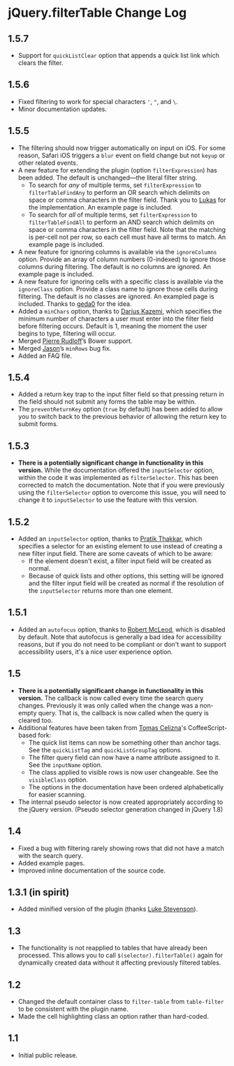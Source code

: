 # jQuery.filterTable Change Log

## 1.5.7
- Support for `quickListClear` option that appends a quick list link which clears the filter.

## 1.5.6
- Fixed filtering to work for special characters `'`, `"`, and `\`.
- Minor documentation updates.

## 1.5.5

- The filtering should now trigger automatically on input on iOS. For some reason, Safari iOS triggers a `blur` event on field change but not `keyup` or other related events.
- A new feature for extending the plugin (option `filterExpression`) has been added. The default is unchanged—the literal filter string.
    - To search for _any_ of multiple terms, set `filterExpression` to `filterTableFindAny` to perform an OR search which delimits on space or comma characters in the filter field. Thank you to [Lukas](https://github.com/superlukas) for the implementation. An example page is included.
    - To search for _all_ of multiple terms, set `filterExpression` to `filterTableFindAll` to perform an AND search which delimits on space or comma characters in the filter field. Note that the matching is per-cell not per row, so each cell must have all terms to match. An example page is included.
- A new feature for ignoring columns is available via the `ignoreColumns` option. Provide an array of column numbers (0-indexed) to ignore those columns during filtering. The default is no columns are ignored. An example page is included.
- A new feature for ignoring cells with a specific class is available via the `ignoreClass` option. Provide a class name to ignore those cells during filtering. The default is no classes are ignored. An exampled page is included. Thanks to [geda0](https://github.com/geda0) for the idea.
- Added a `minChars` option, thanks to [Darius Kazemi](https://github.com/dariusk), which specifies the minimum number of characters a user must enter into the filter field before filtering occurs. Default is 1, meaning the moment the user begins to type, filtering will occur.
- Merged [Pierre Rudloff](https://github.com/Rudloff)’s Bower support.
- Merged [Jason](https://github.com/deadbeef404)’s `minRows` bug fix.
- Added an FAQ file.

## 1.5.4

- Added a return key trap to the input filter field so that pressing return in the field should not submit any forms the table may be within.
- The `preventReturnKey` option (`true` by default) has been added to allow you to switch back to the previous behavior of allowing the return key to submit forms.

## 1.5.3

- **There is a potentially significant change in functionality in this version.** While the documentation offered the `inputSelector` option, within the code it was implemented as `filterSelector`. This has been corrected to match the documentation. Note that if you were previously using the `filterSelector` option to overcome this issue, you will need to change it to `inputSelector` to use the feature with this version.

## 1.5.2

- Added an `inputSelector` option, thanks to [Pratik Thakkar](https://github.com/pratikt), which specifies a selector for an existing element to use instead of creating a new filter input field. There are some caveats of which to be aware:
    - If the element doesn't exist, a filter input field will be created as normal.
    - Because of quick lists and other options, this setting will be ignored and the filter input field will be created as normal if the resolution of the `inputSelector` returns more than one element.

## 1.5.1

- Added an `autofocus` option, thanks to [Robert McLeod](https://github.com/penguinpowernz), which is disabled by default. Note that autofocus is generally a bad idea for accessibility reasons, but if you do not need to be compliant or don't want to support accessibility users, it's a nice user experience option.

## 1.5

- **There is a potentially significant change in functionality in this version.** The callback is now called every time the search query changes. Previously it was only called when the change was a non-empty query. That is, the callback is now called when the query is cleared too.
- Additional features have been taken from [Tomas Celizna](https://github.com/tomasc)'s CoffeeScript-based fork:
    - The quick list items can now be something other than anchor tags. See the `quickListTag` and `quickListGroupTag` options.
    - The filter query field can now have a name attribute assigned to it. See the `inputName` option.
    - The class applied to visible rows is now user changeable. See the `visibleClass` option.
    - The options in the documentation have been ordered alphabetically for easier scanning.
- The internal pseudo selector is now created appropriately according to the jQuery version. (Pseudo selector generation changed in jQuery 1.8)

## 1.4

- Fixed a bug with filtering rarely showing rows that did not have a match with the search query.
- Added example pages.
- Improved inline documentation of the source code.

## 1.3.1 (in spirit)

- Added minified version of the plugin (thanks [Luke Stevenson](https://github.com/lucanos)).

## 1.3

- The functionality is not reapplied to tables that have already been processed. This allows you to call `$(selector).filterTable()` again for dynamically created data without it affecting previously filtered tables.

## 1.2

- Changed the default container class to `filter-table` from `table-filter` to be consistent with the plugin name.
- Made the cell highlighting class an option rather than hard-coded.

## 1.1

- Initial public release.
